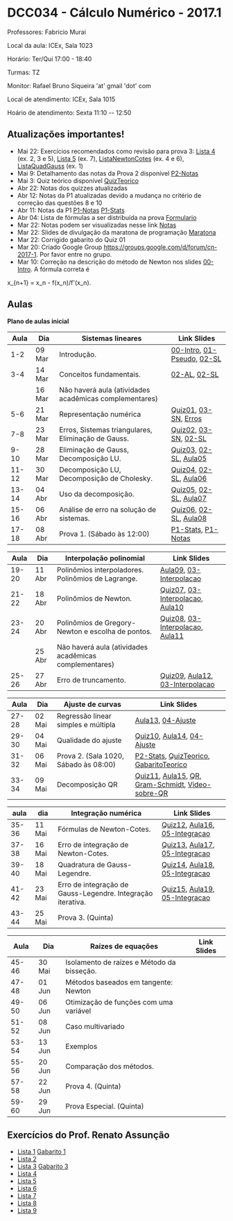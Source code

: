 ﻿DCC034 - Cálculo Numérico - 2017.1
==================================

Professores: Fabricio Murai

Local da aula: ICEx, Sala 1023

Horário: Ter/Qui 17:00 - 18:40

Turmas: TZ

Monitor: Rafael Bruno Siqueira 'at' gmail 'dot' com

Local de atendimento: ICEx, Sala 1015

Hoário de atendimento: Sexta 11:10 -- 12:50


Atualizações importantes!
-------------------------
* Mai 22: Exercícios recomendados como revisão para prova 3: [Lista 4] (ex. 2, 3 e 5), [Lista 5] (ex. 7), [ListaNewtonCotes] (ex. 4 e 6), [ListaQuadGauss] (ex. 1)
* Mai 9: Detalhamento das notas da Prova 2 disponível [P2-Notas]
* Mai 3: Quiz teórico disponível [QuizTeorico]
* Abr 22: Notas dos quizzes atualizadas
* Abr 12: Notas da P1 atualizadas devido a mudança no critério de correção das questões 8 e 10
* Abr 11: Notas da P1 [P1-Notas] [P1-Stats]
* Abr 04: Lista de fórmulas a ser distribuída na prova [Formulario]
* Mar 22: Notas podem ser visualizadas nesse link [Notas]
* Mar 22: Slides de divulgação da maratona de programação [Maratona]
* Mar 22: Corrigido gabarito do Quiz 01
* Mar 20: Criado Google Group https://groups.google.com/d/forum/cn-2017-1. Por favor entre no grupo.
* Mar 10: Correção na descrição do método de Newton nos slides [00-Intro]. A fórmula correta é

 x_{n+1} = x_n - f(x_n)/f'(x_n).

Aulas
-----

**Plano de aulas inicial**

|Aula  |  Dia     | Sistemas lineares                                            | Link Slides |
|------|----------|--------------------------------------------------------------|-------------|
|1-2   |  09 Mar  | Introdução.                                                  |[00-Intro], [01-Pseudo], [02-SL]|
|3-4   |  14 Mar  | Conceitos fundamentais.                                      |[02-AL], [02-SL] |
|      |  16 Mar  | Não haverá aula (atividades acadêmicas complementares)       |             |
|5-6   |  21 Mar  | Representação numérica                                       |[Quiz01], [03-SN], [Erros]|
|7-8   |  23 Mar  | Erros, Sistemas triangulares, Eliminação de Gauss.           |[Quiz02], [03-SN], [02-SL]      |
|9-10  |  28 Mar  | Eliminação de Gauss, Decomposição LU.                        |[Quiz03], [02-SL], [Aula05] |
|11-12 |  30 Mar  | Decomposição LU, Decomposição de Cholesky.                   |[Quiz04], [02-SL], [Aula06] |
|13-14 |  04 Abr  | Uso da decomposição.                                         |[Quiz05], [02-SL], [Aula07] |
|15-16 |  06 Abr  | Análise de erro na solução de sistemas.                      |[Quiz06], [02-SL], [Aula08] |
|17-18 |  08 Abr  | Prova 1. (Sábado às 12:00)                                    |[P1-Stats], [P1-Notas] |

|Aula  |  Dia     | Interpolação polinomial                                      | Link Slides |
|------|----------|--------------------------------------------------------------|-------------|
|19-20 |  11 Abr  | Polinômios interpoladores. Polinômios de Lagrange.           |[Aula09], [03-Interpolacao] |
|21-22 |  18 Abr  | Polinômios de Newton.                                        |[Quiz07], [03-Interpolacao], [Aula10] |
|23-24 |  20 Abr  | Polinômios de Gregory-Newton e escolha de pontos.            |[Quiz08], [03-Interpolacao], [Aula11] |
|      |  25 Abr  | Não haverá aula (atividades acadêmicas complementares)       |             |
|25-26 |  27 Abr  | Erro de truncamento.                                         |[Quiz09], [Aula12], [03-Interpolacao] |

|Aula  |  Dia     | Ajuste de curvas                                             | Link Slides |
|------|----------|--------------------------------------------------------------|-------------|
|27-28 |  02 Mai  | Regressão linear simples e múltipla                          |[Aula13], [04-Ajuste]|
|29-30 |  04 Mai  | Qualidade do ajuste                                          |[Quiz10], [Aula14], [04-Ajuste] |
|31-32 |  06 Mai  | Prova 2. (Sala 1020, Sábado às 08:00)                        |[P2-Stats], [QuizTeorico], [GabaritoTeorico] |
|33-34 |  09 Mai  | Decomposição QR                                              |[Quiz11], [Aula15], [QR], [Gram-Schmidt], [Video-sobre-QR] |

|aula  |  dia     | Integração numérica                                          | Link Slides |
|------|----------|--------------------------------------------------------------|-------------|
|35-36 |  11 Mai  | Fórmulas de Newton-Cotes.                                    |[Quiz12], [Aula16], [05-Integracao] |
|37-38 |  16 Mai  | Erro de integração de Newton-Cotes.                          |[Quiz13], [Aula17], [05-Integracao] |
|39-40 |  18 Mai  | Quadratura de Gauss-Legendre.                                |[Quiz14], [Aula18], [05-Integracao] |
|41-42 |  23 Mai  | Erro de integração de Gauss-Legendre. Integração iterativa.  |[Quiz15], [Aula19], [05-Integracao] |
|43-44 |  25 Mai  | Prova 3. (Quinta)                                            |             |

|Aula  |  Dia     | Raízes de equações                                           | Link Slides |
|------|----------|--------------------------------------------------------------|-------------|
|45-46 |  30 Mai  | Isolamento de raízes e Método da bisseção.                   |             |
|47-48 |  01 Jun  | Métodos baseados em tangente: Newton                         |             |
|49-50 |  06 Jun  | Otimização de funções com uma variável                       |             |
|51-52 |  08 Jun  | Caso multivariado                                            |             |
|53-54 |  13 Jun  | Exemplos                                                     |             |
|55-56 |  20 Jun  | Comparação dos métodos.                                      |             |
|57-58 |  22 Jun  | Prova 4. (Quinta)                                            |             |
|59-60 |  29 Jun  | Prova Especial. (Quinta)                                     |             |


Exercícios do Prof. Renato Assunção
-----------------------------------
 * [Lista 1] [Gabarito 1]
 * [Lista 2]
 * [Lista 3] [Gabarito 3]
 * [Lista 4]
 * [Lista 5]
 * [Lista 6]
 * [Lista 7]
 * [Lista 8]
 * [Lista 9]

[Lista 1]: http://homepages.dcc.ufmg.br/~assuncao/an/Lista01.pdf
[Gabarito 1]: http://homepages.dcc.ufmg.br/~assuncao/an/gabarito_lista_01.pdf
[Lista 2]: http://homepages.dcc.ufmg.br/~assuncao/an/Lista02.pdf
[Lista 3]: http://homepages.dcc.ufmg.br/~assuncao/an/Lista03.pdf
[Gabarito 3]: http://homepages.dcc.ufmg.br/~assuncao/an/gabarito_lista_03.pdf
[Lista 4]: http://homepages.dcc.ufmg.br/~assuncao/an/Lista04.pdf
[Lista 5]: http://homepages.dcc.ufmg.br/~assuncao/an/Lista05.pdf
[Lista 6]: http://homepages.dcc.ufmg.br/~assuncao/an/Exerc06.pdf
[Lista 7]: http://homepages.dcc.ufmg.br/~assuncao/an/Lista07.pdf
[Lista 8]: http://homepages.dcc.ufmg.br/~assuncao/an/Lista08.pdf
[Lista 9]: http://homepages.dcc.ufmg.br/~assuncao/an/Lista09.pdf
[ListaNewtonCotes]: http://paginapessoal.utfpr.edu.br/tatianecazarin/calculo-numerico/listas-de-exercicios/Lista6_integracao.pdf
[ListaQuadGauss]: http://paginapessoal.utfpr.edu.br/yaratadano/2013-02/cc33d-calculo-numerico/listas-de-exercicios/Lista%20de%20Exerci301cios%204%20-%20Quadratura%20Gaussiana.pdf

[00-Intro]: ../../ancn_slides/00tz-Intro.pdf
[01-Pseudo]: ../../ancn_slides/01-Conceitos.pdf
[02-SL]: ../../ancn_slides/02-SistemasLineares.pdf
[03-Interpolacao]: ../../ancn_slides/03-InterpolacaoPolinomial.pdf
[04-Ajuste]: ../../ancn_slides/04-AjusteCurvas.pdf
[05-Integracao]: ../../ancn_slides/05-IntegracaoNumerica.pdf
[QR]: ../../ancn_slides/QRdecomp.pdf
[02-AL]: ../../ancn_slides/A02-RevisaoAL.pdf
[03-SN]: ../../ancn_slides/A03-SistemasNumericos.pdf
[04-SL]: ../../ancn_slides/A04-SistemasLineares.pdf
[Aula05]: ../../ancn_slides/A05-DecomposicaoLU.pdf
[Aula06]: ../../ancn_slides/A06-Cholesky.pdf
[Aula07]: ../../ancn_slides/A07-UsoDecomposicao.pdf
[Aula08]: ../../ancn_slides/A08-Condicionamento.pdf
[Aula09]: ../../ancn_slides/A09-Interpolacao.pdf
[Aula10]: ../../ancn_slides/A10-PolinomioNewton.pdf
[Aula11]: ../../ancn_slides/A11-GregoryNewton.pdf
[Aula12]: ../../ancn_slides/A12-ErroInterpolacao.pdf
[Aula13]: ../../ancn_slides/A13-RegressaoLinear.pdf
[Aula14]: ../../ancn_slides/A14-QualidadeAjuste.pdf
[Aula15]: ../../ancn_slides/A15-QR.pdf
[Aula16]: ../../ancn_slides/A16-NewtonCotes.pdf
[Aula17]: ../../ancn_slides/A17-ErroIntegracao.pdf
[Aula18]: ../../ancn_slides/A18-QuadraturaGauss.pdf
[Aula19]: ../../ancn_slides/A19-ErroQuadraturaGauss.pdf
[Erros]: ../../ancn_slides/03-PontoFlutuanteErros.pdf
[QuizTeorico]: ../../ancn_slides/quizz-theory.pdf
[GabaritoTeorico]: ../../ancn_slides/gabarito-theory.pdf
[Quiz01]: ../../ancn_slides/quizz01.pdf
[Quiz02]: ../../ancn_slides/gabarito02.pdf
[Quiz03]: ../../ancn_slides/gabarito03.pdf
[Quiz04]: ../../ancn_slides/gabarito04.pdf
[Quiz05]: ../../ancn_slides/gabarito05.pdf
[Quiz06]: ../../ancn_slides/gabarito06.pdf
[Quiz07]: ../../ancn_slides/gabarito07.pdf
[Quiz08]: ../../ancn_slides/gabarito08.pdf
[Quiz09]: ../../ancn_slides/gabarito09.pdf
[Quiz10]: ../../ancn_slides/gabarito10.pdf
[Quiz11]: ../../ancn_slides/gabarito11.pdf
[Quiz12]: ../../ancn_slides/gabarito12.pdf
[Quiz13]: ../../ancn_slides/gabarito13.pdf
[Quiz14]: ../../ancn_slides/gabarito14.pdf
[Quiz15]: ../../ancn_slides/gabarito15.pdf
[Maratona]: ../../ancn_slides/divulgacao-maratona.pdf
[Notas]: https://docs.google.com/spreadsheets/d/1Jj4B5pZUjqkPsDmNNvjAiSXKOOzk_EtbKYVpVCbxLX4/edit?usp=sharing
[Formulario]: http://homepages.dcc.ufmg.br/~lcerf/slides/formulario.pdf
[P1-Stats]: ../../ancn_slides/p1_stats.pdf
[P1-Notas]: ../../ancn_slides/p1_notas_cn.pdf
[P2-Notas]: https://docs.google.com/spreadsheets/d/1Ojr3uzk5OpZrg0Cw1eHa_lS4Gy9OFwzJ8DSS_EMTZD4/edit?usp=sharing
[P2-Stats]: ../../ancn_slides/p2_stats.pdf
[Gram-Schmidt]: http://www.math.ucla.edu/~yanovsky/Teaching/Math151B/handouts/GramSchmidt.pdf
[Video-sobre-QR]: https://www.youtube.com/watch?v=3HS-BRbJOd0
